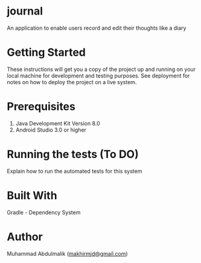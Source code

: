 # journal
An application to enable users record and edit their thoughts like a diary

# Getting Started
These instructions will get you a copy of the project up and running on your local machine for development and testing purposes. See deployment for notes on how to deploy the project on a live system.

# Prerequisites
1. Java Development Kit Version 8.0
2. Android Studio 3.0 or higher

# Running the tests (To DO)
Explain how to run the automated tests for this system

# Built With
Gradle - Dependency System

# Author
Muhammad Abdulmalik (makhirmjd@gmail.com)
